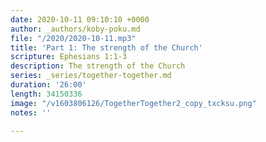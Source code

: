 ```yaml
---
date: 2020-10-11 09:10:10 +0000
author: _authors/koby-poku.md
file: "/2020/2020-10-11.mp3"
title: 'Part 1: The strength of the Church'
scripture: Ephesians 1:1-3
description: The strength of the Church
series: _series/together-together.md
duration: '26:00'
length: 34150336
image: "/v1603806126/TogetherTogether2_copy_txcksu.png"
notes: ''

---
```

